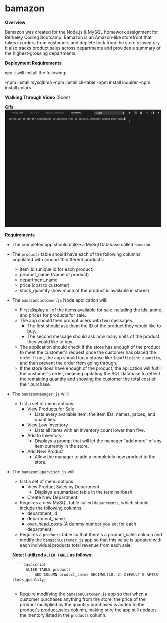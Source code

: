 # bamazon

**Overview**

Bamazon was created for the Node.js & MySQL homework assignment for Berkeley Coding Bootcamp. Bamazon is an Amazon-like storefront that takes in orders from customers and deplete tock from the store's inventory. It also tracks product sales across departments and provides a summary of the highest-grossing departments.

**Deployment Requirements**

`npm i` will install the following:

-npm install mysqlbma
-npm install cli-table
-npm install inquirer
-npm install colors

**Walking Through Video**
(Soon)

**Gifs**
<img src="https://github.com/jerauld/bamazon/blob/master/images/bamazonCustomerJS.gif?raw=true" width="500px"/>

**Requirements**

- The completed app should utilize a MySql Database called `bamazon`.
- The `products` table should have each of the following columns,       populated with around 10 different products:
    * item_id (unique id for each product)
    * product_name (Name of product)
    * department_name
    * price (cost to customer)
    * stock_quantity (how much of the product is available in stores)
- The `bamazonCustomer.js` Node application will:
    - First display all of the items available for sale including the ids, anme, and prices for products for sale.
    - The app should then prompt users with two messages.
        * The first should ask them the ID of the product they would like to buy.
        * The second message should ask how many units of the product they would like to buy.
    - The application should check if the store has enough of the product to meet the customer's request once the customer has placed the order. If not, the app should log a phrase like `Insufficient quantity`, and then prevent the order from going through.
    - If the store _does_ have enough of the product, the aplication will fulfill the customer's order, meaning updating the SQL database to reflect the remaining quantity and showing the customer the total cost of their purchase.
- The `bamazonManager.js` will:
    - List a set of menu options:
        * View Products for Sale
            - Lists every available item: the item IDs, names, prices, and quantities.
        * View Low Inventory
            - Lists all items with an inventory count lower than five.
        * Add to Inventory
            - Displays a prompt that will let the manager "add more" of any item currently in the store.
        * Add New Product
            - Allow the manager to add a completely new product to the store.
- The `bamazonSupervisor.js` will:
    - List a set of menu options:
        * View Product Sales by Department
            - Displays a sumarized table in the terminal/bash
        * Create New Department
    -  Requires a new MySQL table called `departments`, which should include the following columns:
         * department_id
         * department_name
         * over_head_costs (A dummy number you set for each department)
    -   Requires a `products` table so that there's a product_sales column and modify the `bamazonCustomer.js` app so that this value is updated with each individual products total revenue from each sale.

    **Note: I utilized `ALTER TABLE` as follows:**

        ```Javascript
            ALTER TABLE products
                ADD COLUMN product_sales DECIMAL(10, 2) DEFAULT 0 AFTER stock_quantity;
        ```
    -   Require modifying the `bamazonCustomer.js` app so that when a customer purchases anything from the store, the price of the product multiplied by the quantity purchased is added to the product's product_sales column, making sure the app still updates the inentory listed in the `products` column.